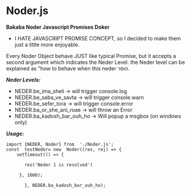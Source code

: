 
# Noder.js
**Bakaba Noder Javascript Promises Doker**

* I HATE JAVASCRIPT PROMISE CONCEPT, so I decided to make them just a little more enjoyable.

Every Noder Object behave JUST like typical Promise, but it accepts a second argument which indicates the Neder Level. 
the Neder level can be explained as "how to behave when this neder הופר.

***Neder Levels:***

 - NEDER.be_ima_sheli -> will trigger console.log
 - NEDER.be_saba_ve_savta -> will trigger console.warn
 - NEDER.be_sefer_tora -> will trigger console.error
 - NEDER.ba_or_she_ani_roae -> will throw an Error
 - NEDER.ba_kadosh_bar_ouh_ho -> Will popup a msgbox (on windows only) 
 

		


***Usage:*** 
	

    import {NEDER, Noder} from  './Noder.js';
    const  testNeder= new  Noder((res, rej) => {
        setTimeout(() => {
    
           res('Neder 1 is resolved')
    
         }, 1000);
    
           }, NEDER.ba_kadosh_bar_ouh_ho);



